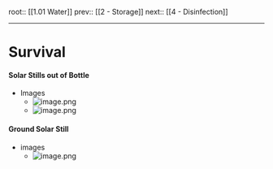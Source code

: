 root:: [[1.01 Water]]
prev:: [[2 - Storage]]
next:: [[4 - Disinfection]]

--- 

 # Survival
 #### Solar Stills out of Bottle
- Images
	- ![image.png](image_1656478154495_0.png)
	- ![image.png](image_1656478190442_0.png)
#### Ground Solar Still
- images
	- ![image.png](image_1656478627014_0.png)